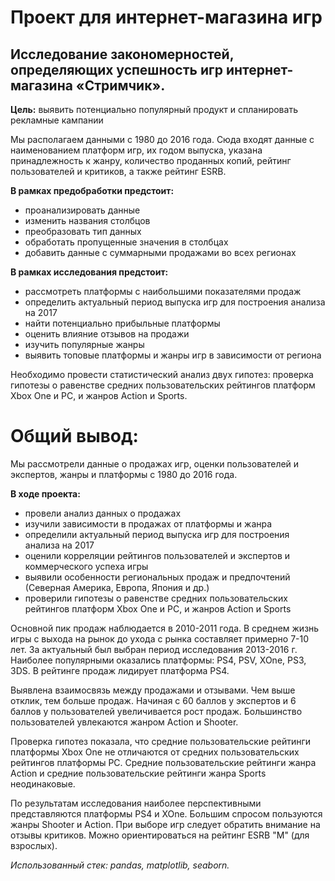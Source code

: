 # Проект для интернет-магазина игр
## Исследование закономерностей, определяющих успешность игр интернет-магазина «Стримчик».
**Цель:** выявить потенциально популярный продукт и спланировать рекламные кампании

Мы располагаем данными с 1980 до 2016 года. Сюда входят данные с наименованием платформ игр, их годом выпуска, указана принадлежность к жанру, количество проданных копий, рейтинг пользователей и критиков, а также рейтинг ESRB.

**В рамках предобработки предстоит:**
- проанализировать данные
- изменить названия столбцов
- преобразовать тип данных
- обработать пропущенные значения в столбцах
- добавить данные с суммарными продажами во всех регионах

**В рамках исследования предстоит:**

- рассмотреть платформы с наибольшими показателями продаж
- определить актуальный период выпуска игр для построения анализа на 2017
- найти потенциально прибыльные платформы
- оценить влияние отзывов на продажи
- изучить популярные жанры
- выявить топовые платформы и жанры игр в зависимости от региона

Необходимо провести статистический анализ двух гипотез: проверка гипотезы о равенстве средних пользовательских рейтингов платформ Xbox One и PC, и жанров Action и Sports.

# Общий вывод:
Мы рассмотрели данные о продажах игр, оценки пользователей и экспертов, жанры и платформы с 1980 до 2016 года.

**В ходе проекта:**

- провели анализ данных о продажах
- изучили зависимости в продажах от платформы и жанра
- определили актуальный период выпуска игр для построения анализа на 2017
- оценили корреляции рейтингов пользователей и экспертов и коммерческого успеха игры
- выявили особенности региональных продаж и предпочтений (Северная Америка, Европа, Япония и др.)
- проверили гипотезы о равенстве средних пользовательских рейтингов платформ Xbox One и PC, и жанров Action и Sports

Основной пик продаж наблюдается в 2010-2011 года. В среднем жизнь игры с выхода на рынок до ухода с рынка составляет примерно 7-10 лет. За актуальный был выбран период исследования 2013-2016 г.
Наиболее популярными оказались платформы: PS4, PSV, XOne, PS3, 3DS. В рейтинге продаж лидирует платформа PS4.

Выявлена взаимосвязь между продажами и отзывами. Чем выше отклик, тем больше продаж. Начиная с 60 баллов у экспертов и 6 баллов у пользователей увеличивается рост продаж.
Большинство пользователей увлекаются жанром Action и Shooter.

Проверка гипотез показала, что средние пользовательские рейтинги платформы Xbox One не отличаются от средних пользовательских рейтингов платформы PC. Средние пользовательские рейтинги жанра Action и средние пользовательские рейтинги жанра Sports неодинаковые.

По результатам исследования наиболее перспективными представляются платформы PS4 и XOne. Большим спросом пользуются жанры Shooter и Action. При выборе игр следует обратить внимание на отзывы критиков. Можно ориентироваться на рейтинг ESRB "М" (для взрослых).

*Использованный стек: pandas, matplotlib, seaborn.*
